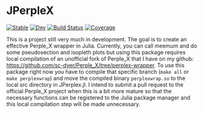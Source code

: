 # JPerpleX

[![Stable](https://img.shields.io/badge/docs-stable-blue.svg)](https://sc-dyer.github.io/JPerpleX.jl/stable/)
[![Dev](https://img.shields.io/badge/docs-dev-blue.svg)](https://sc-dyer.github.io/JPerpleX.jl/dev/)
[![Build Status](https://github.com/sc-dyer/JPerpleX.jl/actions/workflows/CI.yml/badge.svg?branch=main)](https://github.com/sc-dyer/JPerpleX.jl/actions/workflows/CI.yml?query=branch%3Amain)
[![Coverage](https://codecov.io/gh/sc-dyer/JPerpleX.jl/branch/main/graph/badge.svg)](https://codecov.io/gh/sc-dyer/JPerpleX.jl)

This is a project still very much in development. The goal is to create an effective Perple_X wrapper in Julia. Currently, you can call meemum and do some pseudosection and isopleth plots but using this package requires local compilation of an unofficial fork of Perple_X that I have on my github: https://github.com/sc-dyer/Perple_X/tree/perplex-wrapper. To use this package right now you have to compile that specific branch (```make all``` or ```make perplexwrap```) and move the compiled binary ```perplexwrap.so``` to the local src directory in JPerplex.jl. I intend to submit a pull request to the official Perple_X project when this is a bit more mature so that the necessary functions can be registered to the Julia package manager and this local compilation step will be made unnecessary.
